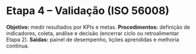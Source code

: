 # Etapa 4 – Validação (ISO 56008)
**Objetivo:** medir resultados por KPIs e metas.
**Procedimentos:** definição de indicadores, coleta, análise e decisão (encerrar ciclo ou retroalimentar Etapa 2).
**Saídas:** painel de desempenho, lições aprendidas e melhoria contínua.
